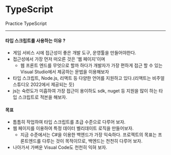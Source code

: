 # TypeScript
Practice TypeScript

---

#### 타입 스크립트를 사용하는 이유 ?
* 게임 서비스 시에 접근성이 좋은 개발 도구, 운영툴을 만들어야한다.
* 접근성에서 가장 먼저 떠오른 것은 '웹 페이지'이며
  * 웹 프론트 엔드를 무엇으로 할까 하다가 개발자가 가장 편하게 접근 할 수 있는 Visual Studio에서 제공하는 문법을 이용해보자
* 타입 스크립트, Node.js, 리액트 등 다양한 언어를 지원하고 있다.(리액트는 비주얼 스튜디오 2022에서 제공되는 듯)
* js는 숙련도가 미흡하여 가장 접근이 용이하도 sdk, nuget 등 지원을 많이 하는 타입 스크립트로 적븐을 해보자.

#### 목표
* 틈틈히 작업하여 타입 스크립트를 초급 수준으로 다루어 보자.
* 웹 페이지를 이용하여 특정 데이터 벨리데이트 로직을 만들어보자.
  * 지금 수준에서는 C#을 이용한 백엔드가 가장 익숙하다. 프로젝트의 목표는 프론트엔드를 다루는 것이 목적이므로, 백엔드는 천천히 다루어 보자.
* 나아가서 가벼운 Visual Code도 천천히 익혀 보자.
